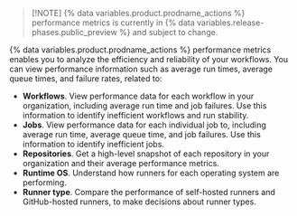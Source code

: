 > [!NOTE] {% data variables.product.prodname_actions %} performance metrics is currently in {% data variables.release-phases.public_preview %} and subject to change.

{% data variables.product.prodname_actions %} performance metrics enables you to analyze the efficiency and reliability of your workflows. You can view performance information such as average run times, average queue times, and failure rates, related to:

* **Workflows**. View performance data for each workflow in your organization, including average run time and job failures. Use this information to identify inefficient workflows and run stability.
* **Jobs**. View performance data for each individual job to, including average run time, average queue time, and job failures. Use this information to identify inefficient jobs.
* **Repositories**. Get a high-level snapshot of each repository in your organization and their average performance metrics.
* **Runtime OS**. Understand how runners for each operating system are performing.
* **Runner type**. Compare the performance of self-hosted runners and GitHub-hosted runners, to make decisions about runner types.
